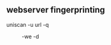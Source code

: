 ## webserver fingerprinting
uniscan -u url
-q <dir checks>
-we <file checks and robots.txt sitemap.xml>
-d <dynamic checks>